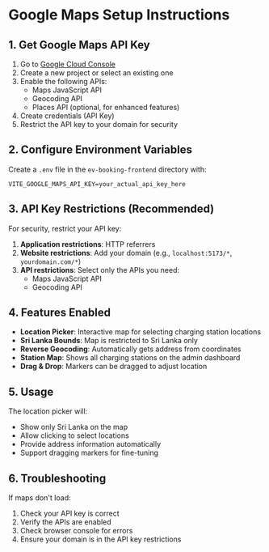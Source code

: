 # Google Maps Setup Instructions

## 1. Get Google Maps API Key

1. Go to [Google Cloud Console](https://console.cloud.google.com/)
2. Create a new project or select an existing one
3. Enable the following APIs:
   - Maps JavaScript API
   - Geocoding API
   - Places API (optional, for enhanced features)
4. Create credentials (API Key)
5. Restrict the API key to your domain for security

## 2. Configure Environment Variables

Create a `.env` file in the `ev-booking-frontend` directory with:

```
VITE_GOOGLE_MAPS_API_KEY=your_actual_api_key_here
```

## 3. API Key Restrictions (Recommended)

For security, restrict your API key:

1. **Application restrictions**: HTTP referrers
2. **Website restrictions**: Add your domain (e.g., `localhost:5173/*`, `yourdomain.com/*`)
3. **API restrictions**: Select only the APIs you need:
   - Maps JavaScript API
   - Geocoding API

## 4. Features Enabled

- **Location Picker**: Interactive map for selecting charging station locations
- **Sri Lanka Bounds**: Map is restricted to Sri Lanka only
- **Reverse Geocoding**: Automatically gets address from coordinates
- **Station Map**: Shows all charging stations on the admin dashboard
- **Drag & Drop**: Markers can be dragged to adjust location

## 5. Usage

The location picker will:
- Show only Sri Lanka on the map
- Allow clicking to select locations
- Provide address information automatically
- Support dragging markers for fine-tuning

## 6. Troubleshooting

If maps don't load:
1. Check your API key is correct
2. Verify the APIs are enabled
3. Check browser console for errors
4. Ensure your domain is in the API key restrictions
